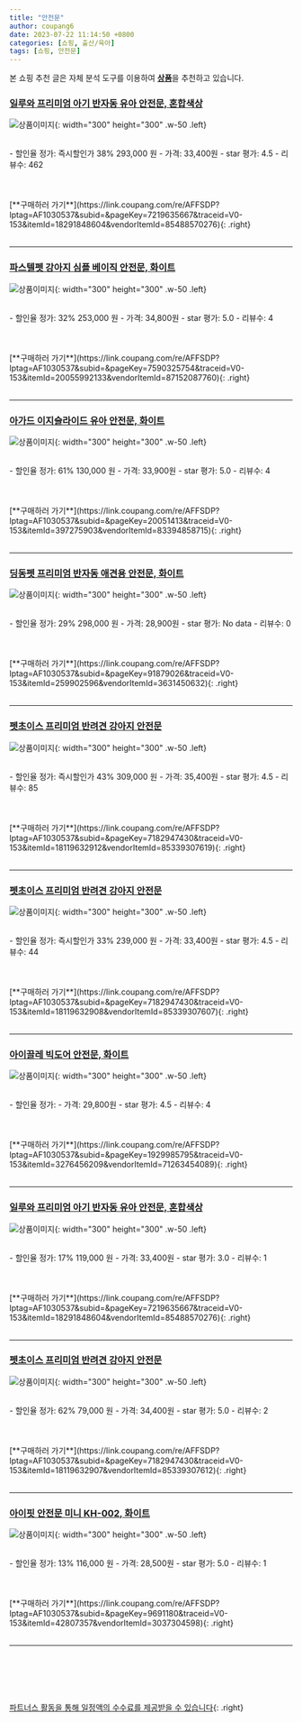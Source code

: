 ```yaml
---
title: "안전문"
author: coupang6
date: 2023-07-22 11:14:50 +0800
categories: [쇼핑, 출산/육아]
tags: [쇼핑, 안전문]
---
```


본 쇼핑 추천 글은 자체 분석 도구를 이용하여 [**상품**](https://link.coupang.com/a/bao1ui)을 추천하고 있습니다.

### [일루와 프리미엄 아기 반자동 유아 안전문, 혼합색상](https://link.coupang.com/re/AFFSDP?lptag=AF1030537&subid=&pageKey=7219635667&traceid=V0-153&itemId=18291848604&vendorItemId=85488570276)

![상품이미지](https://thumbnail9.coupangcdn.com/thumbnails/remote/230x230ex/image/vendor_inventory/4219/946e072f88ff77f11f65721f937b9dfce603434aea38520474c1e0d6ce80.jpg){: width="300" height="300" .w-50 .left}


<br>
- 할인율 정가: 즉시할인가 38%  293,000   원
- 가격: 33,400원
- star 평가: 4.5
- 리뷰수: 462
<br>
<br>
<br>
<br>
[**구매하러 가기**](https://link.coupang.com/re/AFFSDP?lptag=AF1030537&subid=&pageKey=7219635667&traceid=V0-153&itemId=18291848604&vendorItemId=85488570276){: .right}
<br>
<br>

---

### [파스텔펫 강아지 심플 베이직 안전문, 화이트](https://link.coupang.com/re/AFFSDP?lptag=AF1030537&subid=&pageKey=7590325754&traceid=V0-153&itemId=20055992133&vendorItemId=87152087760)

![상품이미지](https://thumbnail8.coupangcdn.com/thumbnails/remote/230x230ex/image/retail/images/2023/09/11/17/4/94a54325-00ac-4dfc-9e56-fcc994fd2e48.jpg){: width="300" height="300" .w-50 .left}


<br>
- 할인율 정가: 32%  253,000   원
- 가격: 34,800원
- star 평가: 5.0
- 리뷰수: 4
<br>
<br>
<br>
<br>
[**구매하러 가기**](https://link.coupang.com/re/AFFSDP?lptag=AF1030537&subid=&pageKey=7590325754&traceid=V0-153&itemId=20055992133&vendorItemId=87152087760){: .right}
<br>
<br>

---

### [아가드 이지슬라이드 유아 안전문, 화이트](https://link.coupang.com/re/AFFSDP?lptag=AF1030537&subid=&pageKey=20051413&traceid=V0-153&itemId=397275903&vendorItemId=83394858715)

![상품이미지](https://thumbnail7.coupangcdn.com/thumbnails/remote/230x230ex/image/retail/images/2022/10/07/12/5/1a91bfad-6b87-4cb8-8bbb-2f367a2b9700.jpg){: width="300" height="300" .w-50 .left}


<br>
- 할인율 정가: 61%  130,000   원
- 가격: 33,900원
- star 평가: 5.0
- 리뷰수: 4
<br>
<br>
<br>
<br>
[**구매하러 가기**](https://link.coupang.com/re/AFFSDP?lptag=AF1030537&subid=&pageKey=20051413&traceid=V0-153&itemId=397275903&vendorItemId=83394858715){: .right}
<br>
<br>

---

### [딩동펫 프리미엄 반자동 애견용 안전문, 화이트](https://link.coupang.com/re/AFFSDP?lptag=AF1030537&subid=&pageKey=91879026&traceid=V0-153&itemId=259902596&vendorItemId=3631450632)

![상품이미지](https://thumbnail9.coupangcdn.com/thumbnails/remote/230x230ex/image/retail/images/108578003903378-213de750-c353-4d13-94ba-8031e1949864.jpg){: width="300" height="300" .w-50 .left}


<br>
- 할인율 정가: 29%  298,000   원
- 가격: 28,900원
- star 평가: No data
- 리뷰수: 0
<br>
<br>
<br>
<br>
[**구매하러 가기**](https://link.coupang.com/re/AFFSDP?lptag=AF1030537&subid=&pageKey=91879026&traceid=V0-153&itemId=259902596&vendorItemId=3631450632){: .right}
<br>
<br>

---

### [펫초이스 프리미엄 반려견 강아지 안전문](https://link.coupang.com/re/AFFSDP?lptag=AF1030537&subid=&pageKey=7182947430&traceid=V0-153&itemId=18119632912&vendorItemId=85339307619)

![상품이미지](https://thumbnail10.coupangcdn.com/thumbnails/remote/230x230ex/image/vendor_inventory/df6b/d6ab9d96019bbac127b8c3694a5383976921d4ea90b18c13ee537b1e7eaa.jpg){: width="300" height="300" .w-50 .left}


<br>
- 할인율 정가: 즉시할인가 43%  309,000   원
- 가격: 35,400원
- star 평가: 4.5
- 리뷰수: 85
<br>
<br>
<br>
<br>
[**구매하러 가기**](https://link.coupang.com/re/AFFSDP?lptag=AF1030537&subid=&pageKey=7182947430&traceid=V0-153&itemId=18119632912&vendorItemId=85339307619){: .right}
<br>
<br>

---

### [펫초이스 프리미엄 반려견 강아지 안전문](https://link.coupang.com/re/AFFSDP?lptag=AF1030537&subid=&pageKey=7182947430&traceid=V0-153&itemId=18119632908&vendorItemId=85339307607)

![상품이미지](https://thumbnail6.coupangcdn.com/thumbnails/remote/230x230ex/image/vendor_inventory/ef57/620fcf338dadf0af545dfe2f2a9673f0e101ee69fa6f752abdd5af78f858.jpg){: width="300" height="300" .w-50 .left}


<br>
- 할인율 정가: 즉시할인가 33%  239,000   원
- 가격: 33,400원
- star 평가: 4.5
- 리뷰수: 44
<br>
<br>
<br>
<br>
[**구매하러 가기**](https://link.coupang.com/re/AFFSDP?lptag=AF1030537&subid=&pageKey=7182947430&traceid=V0-153&itemId=18119632908&vendorItemId=85339307607){: .right}
<br>
<br>

---

### [아이끌레 빅도어 안전문, 화이트](https://link.coupang.com/re/AFFSDP?lptag=AF1030537&subid=&pageKey=1929985795&traceid=V0-153&itemId=3276456209&vendorItemId=71263454089)

![상품이미지](https://thumbnail8.coupangcdn.com/thumbnails/remote/230x230ex/image/retail/images/519438980875651-db1fd274-2ab1-49a0-a8e2-7159ef17a63b.jpg){: width="300" height="300" .w-50 .left}


<br>
- 할인율 정가: 
- 가격: 29,800원
- star 평가: 4.5
- 리뷰수: 4
<br>
<br>
<br>
<br>
[**구매하러 가기**](https://link.coupang.com/re/AFFSDP?lptag=AF1030537&subid=&pageKey=1929985795&traceid=V0-153&itemId=3276456209&vendorItemId=71263454089){: .right}
<br>
<br>

---

### [일루와 프리미엄 아기 반자동 유아 안전문, 혼합색상](https://link.coupang.com/re/AFFSDP?lptag=AF1030537&subid=&pageKey=7219635667&traceid=V0-153&itemId=18291848604&vendorItemId=85488570276)

![상품이미지](https://thumbnail9.coupangcdn.com/thumbnails/remote/230x230ex/image/vendor_inventory/4219/946e072f88ff77f11f65721f937b9dfce603434aea38520474c1e0d6ce80.jpg){: width="300" height="300" .w-50 .left}


<br>
- 할인율 정가: 17%  119,000   원
- 가격: 33,400원
- star 평가: 3.0
- 리뷰수: 1
<br>
<br>
<br>
<br>
[**구매하러 가기**](https://link.coupang.com/re/AFFSDP?lptag=AF1030537&subid=&pageKey=7219635667&traceid=V0-153&itemId=18291848604&vendorItemId=85488570276){: .right}
<br>
<br>

---

### [펫초이스 프리미엄 반려견 강아지 안전문](https://link.coupang.com/re/AFFSDP?lptag=AF1030537&subid=&pageKey=7182947430&traceid=V0-153&itemId=18119632907&vendorItemId=85339307612)

![상품이미지](https://thumbnail8.coupangcdn.com/thumbnails/remote/230x230ex/image/vendor_inventory/9a3a/70ce6f60b67cbbcbb11937b5ed6c9435fcd3afe13279b36160e4200961c6.jpg){: width="300" height="300" .w-50 .left}


<br>
- 할인율 정가: 62%  79,000   원
- 가격: 34,400원
- star 평가: 5.0
- 리뷰수: 2
<br>
<br>
<br>
<br>
[**구매하러 가기**](https://link.coupang.com/re/AFFSDP?lptag=AF1030537&subid=&pageKey=7182947430&traceid=V0-153&itemId=18119632907&vendorItemId=85339307612){: .right}
<br>
<br>

---

### [아이핏 안전문 미니 KH-002, 화이트](https://link.coupang.com/re/AFFSDP?lptag=AF1030537&subid=&pageKey=9691180&traceid=V0-153&itemId=42807357&vendorItemId=3037304598)

![상품이미지](https://thumbnail10.coupangcdn.com/thumbnails/remote/230x230ex/image/retail/images/2016/07/22/15/6/0dd20536-e2fb-4dae-b507-feab410f89f7.jpg){: width="300" height="300" .w-50 .left}


<br>
- 할인율 정가: 13%  116,000   원
- 가격: 28,500원
- star 평가: 5.0
- 리뷰수: 1
<br>
<br>
<br>
<br>
[**구매하러 가기**](https://link.coupang.com/re/AFFSDP?lptag=AF1030537&subid=&pageKey=9691180&traceid=V0-153&itemId=42807357&vendorItemId=3037304598){: .right}
<br>
<br>

---
<br><br><br><br><br> [파트너스 활동을 통해 일정액의 수수료를 제공받을 수 있습니다](https://link.coupang.com/a/bao1ui){: .right}